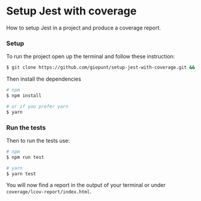 # Setup Jest with coverage

How to setup Jest in a project and produce a coverage report.

### Setup

To run the project open up the terminal and follow these instruction:

```sh
$ git clone https://github.com/giopunt/setup-jest-with-coverage.git && cd setup-jest-with-coverage
```
Then install the dependencies

```sh
# npm
$ npm install
```

```sh
# or if you prefer yarn
$ yarn 
```


### Run the tests

Then to run the tests use:

```sh
# npm
$ npm run test
```

```sh
# yarn
$ yarn test
```

You will now find a report in the output of your terminal or under `coverage/lcov-report/index.html`.
